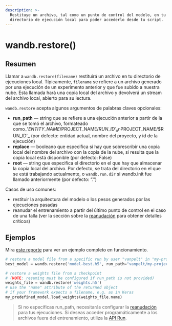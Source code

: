 ```yaml
---
description: >-
  Restituye un archivo, tal como un punto de control del modelo, en tu
  directorio de ejecución local para poder accederlo desde tu script.
---
```


# wandb.restore\(\)

## Resumen

Llamar a `wandb.restore(filename)` restituirá un archivo en tu directorio de ejecuciones local. Típicamente, `filename` se refiere a un archivo generado por una ejecución de un experimento anterior y que fue subido a nuestra nube. Esta llamada hará una copia local del archivo y devolverá un stream del archivo local, abierto para su lectura.

`wandb.restore` acepta algunos argumentos de palabras claves opcionales:

* **run\_path** — string que se refiere a una ejecución anterior a partir de la que se tomó el archivo, formateado como_'$ENTITY\_NAME/$PROJECT\_NAME/$RUN\_ID'_  or _'$PROJECT\_NAME/$RUN\_ID'_ \(por defecto: entidad actual, nombre del proyecto, y id de la ejecución\)
* **replace** — booleano que especifica si hay que sobrescribir una copia local del nombre del archivo con la copia de la nube, si resulta que la copia local está disponible \(por defecto: False\)
* **root** — string que especifica el directorio en el que hay que almacenar la copia local del archivo. Por defecto, se trata del directorio en el que se está trabajando actualmente, o `wandb.run.dir` si wandb.init fue llamado anteriormente \(por defecto: “.”\)

Casos de uso comunes:

* restituir la arquitectura del modelo o los pesos generados por las ejecuciones pasadas
*  reanudar el entrenamiento a partir del último punto de control en el caso de una falla \(ver la sección sobre la [reanudación](https://docs.wandb.ai/library/resuming) para obtener detalles críticos\)

## Ejemplos

 Mira [este reporte](https://app.wandb.ai/lavanyashukla/save_and_restore/reports/Saving-and-Restoring-Models-with-W%26B--Vmlldzo3MDQ3Mw) para ver un ejemplo completo en funcionamiento.

```python
# restore a model file from a specific run by user "vanpelt" in "my-project"
best_model = wandb.restore('model-best.h5', run_path="vanpelt/my-project/a1b2c3d")

# restore a weights file from a checkpoint
# (NOTE: resuming must be configured if run_path is not provided)
weights_file = wandb.restore('weights.h5')
# use the "name" attribute of the returned object
# if your framework expects a filename, e.g. as in Keras
my_predefined_model.load_weights(weights_file.name)
```

> Si no especificas run\_path, necesitarás configurar la [reanudación](https://docs.wandb.ai/library/resuming) para tus ejecuciones. Si deseas acceder programáticamente a los archivos fuera del entrenamiento, utiliza la [API Run](https://docs.wandb.ai/library/restore).

